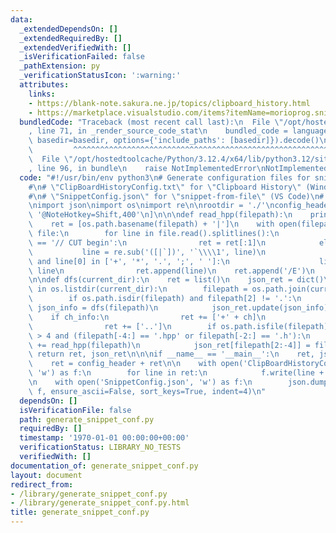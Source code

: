 ```yaml
---
data:
  _extendedDependsOn: []
  _extendedRequiredBy: []
  _extendedVerifiedWith: []
  _isVerificationFailed: false
  _pathExtension: py
  _verificationStatusIcon: ':warning:'
  attributes:
    links:
    - https://blank-note.sakura.ne.jp/topics/clipboard_history.html
    - https://marketplace.visualstudio.com/items?itemName=morioprog.snippet-from-file
  bundledCode: "Traceback (most recent call last):\n  File \"/opt/hostedtoolcache/Python/3.12.4/x64/lib/python3.12/site-packages/onlinejudge_verify/documentation/build.py\"\
    , line 71, in _render_source_code_stat\n    bundled_code = language.bundle(stat.path,\
    \ basedir=basedir, options={'include_paths': [basedir]}).decode()\n          \
    \         ^^^^^^^^^^^^^^^^^^^^^^^^^^^^^^^^^^^^^^^^^^^^^^^^^^^^^^^^^^^^^^^^^^^^^^^^^^^^^^^^^\n\
    \  File \"/opt/hostedtoolcache/Python/3.12.4/x64/lib/python3.12/site-packages/onlinejudge_verify/languages/python.py\"\
    , line 96, in bundle\n    raise NotImplementedError\nNotImplementedError\n"
  code: "#!/usr/bin/env python3\n# Generate configuration files for snippet managers\n\
    #\n# \"ClipBoardHistoryConfig.txt\" for \"Clipboard History\" (Windows)\n# https://blank-note.sakura.ne.jp/topics/clipboard_history.html\n\
    #\n# \"SnippetConfig.json\" for \"snippet-from-file\" (VS Code)\n# https://marketplace.visualstudio.com/items?itemName=morioprog.snippet-from-file\n\
    \nimport json\nimport os\nimport re\n\nrootdir = './'\nconfig_header = [\n   \
    \ '@NoteHotkey=Shift,400'\n]\n\n\ndef read_hpp(filepath):\n    print(filepath)\n\
    \    ret = [os.path.basename(filepath) + '|']\n    with open(filepath, 'r') as\
    \ file:\n        for line in file.read().splitlines():\n            if line[:12]\
    \ == '// CUT begin':\n                ret = ret[:1]\n            else:\n     \
    \           line = re.sub('([|`])', '`\\\\1', line)\n                if len(line)\
    \ and line[0] in ['+', '*', '.', ';', ' ']:\n                    line = '`' +\
    \ line\n                ret.append(line)\n    ret.append('/E')\n    return ret\n\
    \n\ndef dfs(current_dir):\n    ret = list()\n    json_ret = dict()\n    for ch\
    \ in os.listdir(current_dir):\n        filepath = os.path.join(current_dir, ch)\n\
    \        if os.path.isdir(filepath) and filepath[2] != '.':\n            ch_info,\
    \ json_info = dfs(filepath)\n            json_ret.update(json_info)\n        \
    \    if ch_info:\n                ret += ['+' + ch]\n                ret += ch_info\n\
    \                ret += ['..']\n        if os.path.isfile(filepath) and len(filepath)\
    \ > 4 and (filepath[-4:] == '.hpp' or filepath[-2:] == '.h'):\n            ret\
    \ += read_hpp(filepath)\n            json_ret[filepath[2:-4]] = filepath\n   \
    \ return ret, json_ret\n\n\nif __name__ == '__main__':\n    ret, json_ret = dfs(rootdir)\n\
    \    ret = config_header + ret\n\n    with open('ClipBoardHistoryConfig.txt',\
    \ 'w') as f:\n        for line in ret:\n            f.write(line + '\\r\\n')\n\
    \n    with open('SnippetConfig.json', 'w') as f:\n        json.dump(json_ret,\
    \ f, ensure_ascii=False, sort_keys=True, indent=4)\n"
  dependsOn: []
  isVerificationFile: false
  path: generate_snippet_conf.py
  requiredBy: []
  timestamp: '1970-01-01 00:00:00+00:00'
  verificationStatus: LIBRARY_NO_TESTS
  verifiedWith: []
documentation_of: generate_snippet_conf.py
layout: document
redirect_from:
- /library/generate_snippet_conf.py
- /library/generate_snippet_conf.py.html
title: generate_snippet_conf.py
---
```

